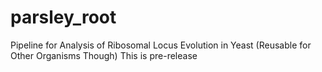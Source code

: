 # parsley_root
Pipeline for Analysis of Ribosomal Locus Evolution in Yeast (Reusable for Other Organisms Though)
This is pre-release
